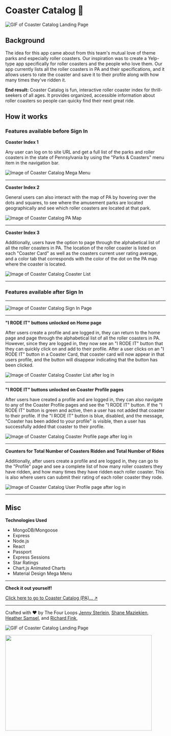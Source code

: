 # Coaster Catalog :roller_coaster:

![GIF of Coaster Catalog Landing Page](https://github.com/ShaneWTP/Coaster-Catalog/blob/master/client/public/images/cc-screen-4.gif?raw=true)

## Background

The idea for this app came about from this team's mutual love of theme parks and especially roller coasters. Our inspiration was to create a Yelp-type app specifically for roller coasters and the people who love them. Our app currently lists all the roller coasters in PA and their specifications, and it allows users to rate the coaster and save it to their profile along with how many times they've ridden it. 

**End result:** Coaster Catalog is fun, interactive roller coaster index for thrill-seekers of all ages. It provides organized, accessible information about roller coasters so people can quicky find their next great ride.


## How it works

### Features available before Sign In

**Coaster Index 1**

Any user can log on to site URL and get a full list of the parks and roller coasters in the state of Pennsylvania by using the "Parks & Coasters" menu item in the navigation bar.

![Image of Coaster Catalog Mega Menu](https://raw.githubusercontent.com/ShaneWTP/Coaster-Catalog/master/client/public/images/readme-images/mega-menu.png)

---

**Coaster Index 2**

General users can also interact with the map of PA by hovering over the dots and squares, to see where the amusement parks are located geographically and see which roller coasters are located at that park. 

![Image of Coaster Catalog PA Map](https://raw.githubusercontent.com/ShaneWTP/Coaster-Catalog/master/client/public/images/readme-images/pa-map.png)

---

**Coaster Index 3**

Additionally, users have the option to page through the alphabetical list of all the roller coasters in PA. The location of the roller coaster is listed on each "Coaster Card" as well as the coasters current user rating average, and a color tab that corresponds with the color of the dot on the PA map where the coaster is located.

![Image of Coaster Catalog Coaster List](https://raw.githubusercontent.com/ShaneWTP/Coaster-Catalog/master/client/public/images/readme-images/coaster-list-pre-sign-in.png)

---

### Features available after Sign In

---

![Image of Coaster Catalog Sign In Page](https://raw.githubusercontent.com/ShaneWTP/Coaster-Catalog/master/client/public/images/readme-images/sign-in-page.png)

---

**"I RODE IT" buttons unlocked on Home page**

After users create a profile and are logged in, they can return to the home page and page through the alphabetical list of all the roller coasters in PA. However, since they are logged in, they now see an "I RODE IT" button that they can quickly click on and add to their profile. After a user clicks on an "I RODE IT" button in a Coaster Card, that coaster card will now appear in that users profile, and the button will disappear indicating that the button has been clicked.

![Image of Coaster Catalog Coaster List after log in](https://raw.githubusercontent.com/ShaneWTP/Coaster-Catalog/master/client/public/images/readme-images/coaster-list-post-sign-in.png)

---

**"I RODE IT" buttons unlocked on Coaster Profile pages**

After users have created a profile and are logged in, they can also navigate to any of the Coaster Profile pages and see the "I RODE IT" button. If the "I RODE IT" button is green and active, then a user has not added that coaster to their profile. If the "I RODE IT" button is blue, disabled, and the message, "Coaster has been added to your profile" is visible, then a user has successfully added that coaster to their profile.

![Image of Coaster Catalog Coaster Profile page after log in](https://raw.githubusercontent.com/ShaneWTP/Coaster-Catalog/master/client/public/images/readme-images/coaster-profil-post-sign-in.png)

---

**Counters for Total Number of Coasters Ridden and Total Number of Rides**

Additionally, after users create a profile and are logged in, they can go to the "Profile" page and see a complete list of how many roller coasters they have ridden, and how many times they have ridden each roller coaster. This is also where users can submit their rating of each roller coaster they rode.

![Image of Coaster Catalog User Profile page after log in](https://raw.githubusercontent.com/ShaneWTP/Coaster-Catalog/master/client/public/images/readme-images/profile-page-post-sign-in.png)

---

## Misc

**Technologies Used**

* MongoDB/Mongoose 
* Express
* Node.js
* React
* Passport
* Express Sessions
* Star Ratings
* Chart.js Animated Charts
* Material Design Mega Menu


---

**Check it out yourself!**

[Click here to go to Coaster Catalog (PA)... :arrow_upper_right:](https://coaster-catalog.herokuapp.com/) 

---


Crafted with :heart: by The Four Loops [Jenny Sterlein](https://github.com/jenerationx), [Shane Maziekien](https://github.com/ShaneWTP), [Heather Samsel](https://github.com/savycodr), and [Richard Fink](https://github.com/swissfink), 


![GIF of Coaster Catalog Landing Page](https://raw.githubusercontent.com/ShaneWTP/Coaster-Catalog/master/client/public/images/footer-logo.gif)

<p text-align="center">
  <img width="460" height="300" src="https://raw.githubusercontent.com/ShaneWTP/Coaster-Catalog/master/client/public/images/footer-logo.gif">
</p>